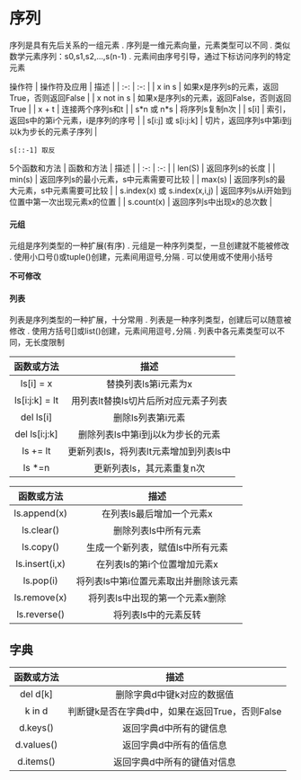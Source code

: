 # 序列
序列是具有先后关系的一组元素
. 序列是一维元素向量，元素类型可以不同
. 类似数学元素序列：s0,s1,s2,...,s(n-1)
. 元素间由序号引导，通过下标访问序列的特定元素

操作符
| 操作符及应用 | 描述 |
| :-: | :-: |
| x in s | 如果x是序列s的元素，返回True，否则返回False |
| x not in s | 如果x是序列s的元素，返回False，否则返回True |
| x + t | 连接两个序列s和t |
| s\*n 或 n\*s | 将序列s复制n次 |
| s[i] | 索引，返回s中的第i个元素，i是序列的序号 |
| s[i:j] 或 s[i:j:k] | 切片，返回序列s中第i到j以k为步长的元素子序列 |
```
s[::-1] 取反
```
5个函数和方法
| 函数和方法 | 描述 |
| :-: | :-: |
| len(S) | 返回序列s的长度 |
| min(s) | 返回序列s的最小元素，s中元素需要可比较 |
| max(s) | 返回序列s的最大元素，s中元素需要可比较 |
| s.index(x) 或 s.index(x,i,j) | 返回序列s从i开始到j位置中第一次出现元素x的位置 |
| s.count(x) | 返回序列s中出现x的总次数 |

#### 元组
元组是序列类型的一种扩展(有序)
. 元组是一种序列类型，一旦创建就不能被修改
. 使用小口号()或tuple()创建，元素间用逗号,分隔
. 可以使用或不使用小括号

**不可修改**
#### 列表
列表是序列类型的一种扩展，十分常用
. 列表是一种序列类型，创建后可以随意被修改
. 使用方括号[]或list()创建，元素间用逗号`,`分隔
. 列表中各元素类型可以不同，无长度限制

| 函数或方法 | 描述 |
| :-: | :-: |
| ls[i] = x | 替换列表ls第i元素为x |
| ls[i:j:k] = lt | 用列表lt替换ls切片后所对应元素子列表 |
| del ls[i] | 删除ls列表第i元素 |
| del ls[i:j:k] | 删除列表ls中第i到j以k为步长的元素 |
| ls += lt | 更新列表ls，将列表lt元素增加到列表ls中 |
| ls \*=n | 更新列表ls，其元素重复n次 |


| 函数或方法 | 描述 |
| :-: | :-: |
| ls.append(x) | 在列表ls最后增加一个元素x |
| ls.clear() | 删除列表ls中所有元素 |
| ls.copy() | 生成一个新列表，赋值ls中所有元素 |
| ls.insert(i,x) | 在列表ls的第i个位置增加元素x |
| ls.pop(i) | 将列表ls中第i位置元素取出并删除该元素 |
| ls.remove(x) | 将列表ls中出现的第一个元素x删除 |
| ls.reverse() | 将列表ls中的元素反转 |


## 字典
| 函数或方法 | 描述 |
| :-: | :-: |
| del d[k] | 删除字典d中键k对应的数据值 |
| k in d | 判断键k是否在字典d中，如果在返回True，否则False |
| d.keys() | 返回字典d中所有的键信息 |
| d.values() | 返回字典d中所有的值信息 |
| d.items() | 返回字典d中所有的键值对信息 |

